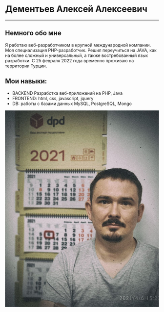 # Дементьев Алексей Алексеевич
_____
## Немного обо мне
 
Я работаю веб-разработчиком в крупной международной компании. Моя специализация PHP-разработчик. Решил переучиться на JAVA, как на более сложный и универсальный, а также востребованный язык разработки. C 25 февраля 2022 года временно проживаю на территории Турции. 

## Мои навыки:
* BACKEND Разработка веб-приложений на PHP, Java
* FRONTEND: html, css, javascript, jquery
* DB: работы с базами данных MySQL, PostgreSQL, Mongo

![](img/picture.jpeg)